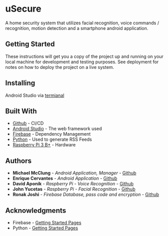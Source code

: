 # uSecure

A home security system that utilizes facial recognition, voice commands / recognition, motion detection and a smartphone android application.

## Getting Started

These instructions will get you a copy of the project up and running on your local machine for development and testing purposes. See deployment for notes on how to deploy the project on a live system.


## Installing

Android Studio via [termianal](https://developer.android.com/studio/install)

## Built With

* [Github](https://github.com/join?source=header-home) - CI/CD
* [Android Studio](https://developer.android.com/studio) - The web framework used
* [Firebase](https://firebase.google.com/) - Dependency Management
* [Python](https://www.python.org/downloads/) - Used to generate RSS Feeds
* [Raspberry Pi 3 B+](https://www.amazon.com/CanaKit-Raspberry-Complete-Starter-Kit/dp/B01C6Q2GSY?ref_=ast_sto_dp) - Hardware

## Authors

* **Michael McClung** - *Android Application, Manager* - [Github](https://github.com/michael-mcclung)
* **Enrique Cervantes** - *Android Application* - [Github](https://github.com/encervan1998)
* **David Aponik** - *Raspberry Pi - Voice Recognition* - [Github](https://github.com/daponik97)
* **John Yucetas** - *Raspberry Pi - Facial Recognition* - [Github](https://github.com/JohnYucetas)
* **Ronak Joshi** - *Firebase Database, pass code and encryption* - [Github](https://github.com/ronakjoshittu)


## Acknowledgments

* Firebase - [Getting Started Pages](https://firebase.google.com/docs/storage/web/start)
* Python - [Getting Started Pages](https://www.python.org/about/gettingstarted/)
